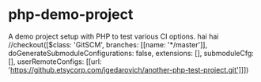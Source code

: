 # php-demo-project
A demo project setup with PHP to test various CI options.
hai
hai
        //checkout([$class: 'GitSCM', branches: [[name: '*/master']], doGenerateSubmoduleConfigurations: false, extensions: [], submoduleCfg: [], userRemoteConfigs: [[url: 'https://github.etsycorp.com/jgedarovich/another-php-test-project.git']]])

